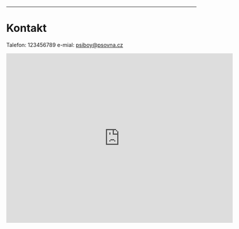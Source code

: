 ---

# Kontakt

Talefon: 123456789
e-mial: psiboy@psovna.cz

<iframe src="https://www.google.com/maps/embed?pb=!1m18!1m12!1m3!1d10352.171300099171!2d14.235434516919193!3d49.5592151189962!2m3!1f0!2f0!3f0!3m2!1i1024!2i768!4f13.1!3m3!1m2!1s0x470b6ed7eaf2cd0d%3A0x1a4db42b5d8d0456!2zT25lbiBTdsSbdCwgMzk5IDAxIEtvdsOhxZlvdg!5e0!3m2!1scs!2scz!4v1513608772906" width="600" height="450" frameborder="0" style="border:0" allowfullscreen></iframe>